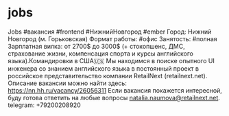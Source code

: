 # jobs
Jobs
#вакансия #frontend #НижнийНовгород #ember
Город: Нижний Новгород (м. Горьковская)
Формат работы: #офис
Занятость: #полная
Зарплатная вилка: от 2700$ до 3000$ (+ стокопшенс, ДМС, страхование жизни, компенсация спорта и курсы английского языка).Командировки в США🇺🇸
Мы находимся в поиске опытного UI инженера со знанием английского языка в постоянный проект в российское представительство компании RetailNext (retailnext.net). 
Описание вакансии можно найти здесь: https://nn.hh.ru/vacancy/26056311
Если вакансия покажется интересной, буду готова ответить на любые вопросы natalia.naumova@retailnext.net.
telegram: +79200208920
